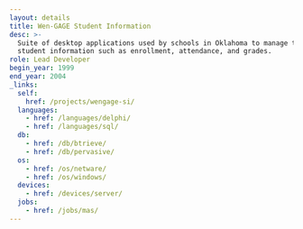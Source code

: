 ```yaml
---
layout: details
title: Wen-GAGE Student Information
desc: >-
  Suite of desktop applications used by schools in Oklahoma to manage their
  student information such as enrollment, attendance, and grades.
role: Lead Developer
begin_year: 1999
end_year: 2004
_links:
  self:
    href: /projects/wengage-si/
  languages:
    - href: /languages/delphi/
    - href: /languages/sql/
  db:
    - href: /db/btrieve/
    - href: /db/pervasive/
  os:
    - href: /os/netware/
    - href: /os/windows/
  devices:
    - href: /devices/server/
  jobs:
    - href: /jobs/mas/
---
```

